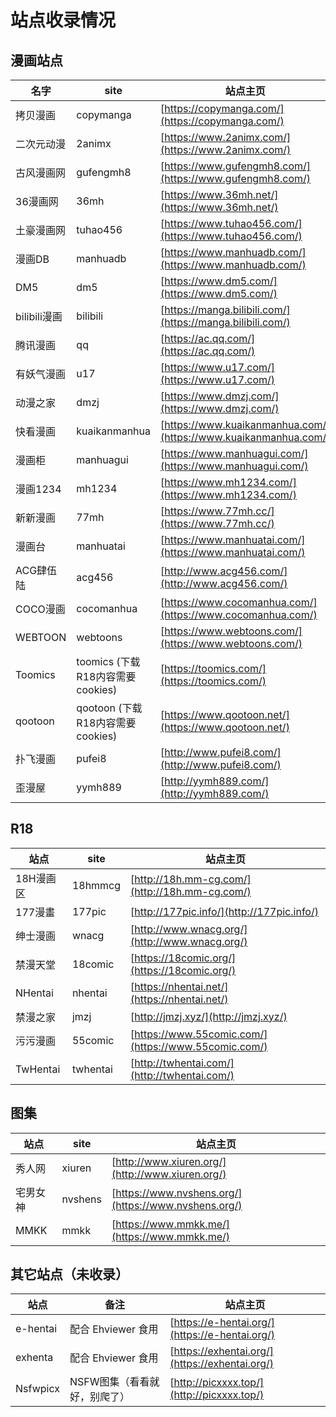 # 站点收录情况

## 漫画站点

| 名字 | site | 站点主页 |
| --- | --- | --- |
| 拷贝漫画 | copymanga | [https://copymanga.com/](https://copymanga.com/) |
| 二次元动漫 | 2animx | [https://www.2animx.com/](https://www.2animx.com/) |
| 古风漫画网 | gufengmh8 | [https://www.gufengmh8.com/](https://www.gufengmh8.com/) |
| 36漫画网 | 36mh | [https://www.36mh.net/](https://www.36mh.net/) |
| 土豪漫画网 | tuhao456 | [https://www.tuhao456.com/](https://www.tuhao456.com/) |
| 漫画DB | manhuadb | [https://www.manhuadb.com/](https://www.manhuadb.com/) |
| DM5 | dm5 | [https://www.dm5.com/](https://www.dm5.com/) |
| bilibili漫画 | bilibili | [https://manga.bilibili.com/](https://manga.bilibili.com/) |
| 腾讯漫画 | qq | [https://ac.qq.com/](https://ac.qq.com/) |
| 有妖气漫画 | u17 |  [https://www.u17.com/](https://www.u17.com/) |
| 动漫之家 | dmzj | [https://www.dmzj.com/](https://www.dmzj.com/) |
| 快看漫画 | kuaikanmanhua | [https://www.kuaikanmanhua.com/](https://www.kuaikanmanhua.com/) |
| 漫画柜 | manhuagui | [https://www.manhuagui.com/](https://www.manhuagui.com/) |
| 漫画1234 | mh1234 | [https://www.mh1234.com/](https://www.mh1234.com/) |
| 新新漫画 | 77mh | [https://www.77mh.cc/](https://www.77mh.cc/) |
| 漫画台 | manhuatai | [https://www.manhuatai.com/](https://www.manhuatai.com/) |
| ACG肆伍陆 | acg456 | [http://www.acg456.com/](http://www.acg456.com/) |
| COCO漫画 | cocomanhua | [https://www.cocomanhua.com/](https://www.cocomanhua.com/) |
| WEBTOON | webtoons | [https://www.webtoons.com/](https://www.webtoons.com/) |
| Toomics | toomics (下载R18内容需要cookies) |  [https://toomics.com/](https://toomics.com/) |
| qootoon | qootoon (下载R18内容需要cookies) | [https://www.qootoon.net/](https://www.qootoon.net/) |
| 扑飞漫画 | pufei8 | [http://www.pufei8.com/](http://www.pufei8.com/) |
| 歪漫屋 | yymh889 | [http://yymh889.com/](http://yymh889.com/) |


## R18

| 站点 | site | 站点主页 |
| --- | --- | --- |
| 18H漫画区 | 18hmmcg | [http://18h.mm-cg.com/](http://18h.mm-cg.com/) |
| 177漫畫 | 177pic | [http://177pic.info/](http://177pic.info/) |
| 绅士漫画 | wnacg | [http://www.wnacg.org/](http://www.wnacg.org/) |
| 禁漫天堂 | 18comic | [https://18comic.org/](https://18comic.org/) |
| NHentai | nhentai | [https://nhentai.net/](https://nhentai.net/) |
| 禁漫之家 | jmzj | [http://jmzj.xyz/](http://jmzj.xyz/) |
| 污污漫画 | 55comic | [https://www.55comic.com/](https://www.55comic.com/) |
| TwHentai | twhentai | [http://twhentai.com/](http://twhentai.com/) |

## 图集

| 站点 | site | 站点主页 |
| --- | --- | --- |
| 秀人网 | xiuren | [http://www.xiuren.org/](http://www.xiuren.org/) |
| 宅男女神 | nvshens | [https://www.nvshens.org/](https://www.nvshens.org/) |
| MMKK | mmkk | [https://www.mmkk.me/](https://www.mmkk.me/) |


## 其它站点（未收录）

| 站点 | 备注 | 站点主页 | 
| --- | --- | --- |
| e-hentai | 配合 Ehviewer 食用 | [https://e-hentai.org/](https://e-hentai.org/) |
| exhenta | 配合 Ehviewer 食用 | [https://exhentai.org/](https://exhentai.org/) |
| Nsfwpicx | NSFW图集（看看就好，别爬了） | [http://picxxxx.top/](http://picxxxx.top/) |
